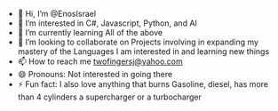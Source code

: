 - 👋 Hi, I’m @EnosIsrael
- 👀 I’m interested in C#, Javascript, Python, and AI
- 🌱 I’m currently learning All of the above
- 💞️ I’m looking to collaborate on Projects involving in expanding my mastery of the Languages I am interested in and learning new things
- 📫 How to reach me twofingersj@yahoo.com 
- 😄 Pronouns: Not interested in going there
- ⚡ Fun fact: I also love anything that burns Gasoline, diesel, has more than 4 cylinders a supercharger or a turbocharger

<!---
EnosIsrael/EnosIsrael is a ✨ special ✨ repository because its `README.md` (this file) appears on your GitHub profile.
You can click the Preview link to take a look at your changes.
--->
